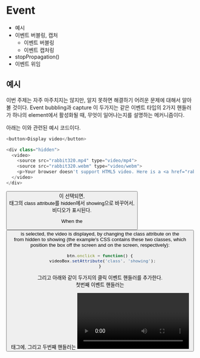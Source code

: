 # Event

- 예시
- 이벤트 버블링, 캡처
  - 이벤트 버블링
  - 이벤트 캡처링
- stopPropagation()
- 이벤트 위임

## 예시 

이번 주제는 자주 마주치지는 않지만, 알지 못하면 해결하기 어려운 문제에 대해서 알아볼 것이다.
Event bubbling과 capture 이 두가지는 같은 이벤트 타입의 2가지 핸들러가 하나의 element에서 활성화될 때, 무엇이 일어나는지를 설명하는 메커니즘이다.  

아래는 이와 관련된 예시 코드이다. 

```js
<button>Display video</button>

<div class="hidden">
  <video>
    <source src="rabbit320.mp4" type="video/mp4">
    <source src="rabbit320.webm" type="video/webm">
    <p>Your browser doesn't support HTML5 video. Here is a <a href="rabbit320.mp4">link to the video</a> instead.</p>
  </video>
</div>
```

<button>이 선택되면, <div> 태그의 class attribute를 hidden에서 showing으로 바꾸어서, <div>비디오가 표시된다.

When the <button> is selected, the video is displayed, by changing the class attribute on the <div> from hidden to showing (the example's CSS contains these two classes, which position the box off the screen and on the screen, respectively):

```js
btn.onclick = function() {
  videoBox.setAttribute('class', 'showing');
}
```
그리고 아래와 같이 두가지의 클릭 이벤트 핸들러를 추가한다.  
첫번째 이벤트 핸들러는 <div> 태그에, 그리고 두번째 핸들러는 <video> 태그에 추가한다.  
이제 비디오 바깥 쪽의 <div> 영역을 클릭하면, 박스는 다시 hidden으로 바뀌고, 비디오 자체가 클릭되면 비디오가 시작이 된다. 

```js
videoBox.onclick = function() {
  videoBox.setAttribute('class', 'hidden');
};

video.onclick = function() {
  video.play();
};
```
하지만 여기서 문제가 생긴다. 비디오를 선택하면 재생이 되는데, 동시에 <di> 태그가 hidden으로 처리되어 버린다.  
이는 video가 <div> 내부에 있기 때문에 발생한다 - div의 일부이다 - . 따라서 video를 선택하는것은 실제로 두가지 핸들러 모두 실행해버리는 것이다. 


## 이벤트 버블링, 캡처

이벤트가 부모 element를 가지는 element에서 발생하게 되면, 모던 브라우저는 2개의 다른 단계를 실행한다.  
capturing phase와 bubbling phase.

### captruing phase  
- 브라우저가 element의 가장 바깥 조상(<html>)에 등록되어 있는 onclick 이벤트 핸들러가 있는지 체크하고, 있다면 실행한다.  
- 그리고 <html> 내부의 그다음 element로 이동하고, 위와 같은 일을 실행하고, 그다음 element ... 이런식으로 실제로 선택된 element에 도달할 때까지 진행한다. 

### bubbling phase

bubbling phase에서는 완전히 반대과정이 발생한다. 

- 브라우저가 선택된 element에 등록되어있는 onclick 이벤트 핸들러가 있는지 체크하고, 있다면 실행한다. 
- 그리고 즉시 조상 element로 가서 위와 같은 동작을 수행하고, <html> element를 만날 때까지 같은 동작을 수행한다. 

모던 브라우저에서는 기본적으로 모든 이벤트 핸들러는 bubbling 방식으로 이벤트 핸들러가 등록이 된다. 따라서, 위의 예시와 같은 경우에는 비디어를 선택하면, <video> element로부터 이벤트 버블이 <html> element까지가게 된다. 

- 브라우저가 video.onclick 핸들러를 찾아서 실행한다. 그러면 비디오가 처음에 시작된다. 
- 그리고 vidoeBox.onclick 핸들러를 찾아서 실행하기 때문에, vidoe가 hidden으로 바뀌어 버린다. 


## stopPropagation()

이것은 꽤나 성가신 동작인데, 이를 `stopPropagation()`을 통해서 고칠 수 있다.  
표준 Event 객체는 `stopPropagation()`이라는 함수를 가지고 있는데, 이는 핸들러의 이벤트 객체가 발생했을 때, 첫번째 핸들러는 실행되고, 이벤트 버블링을 막아줘서 다른 핸들러들이 실행되지 않게 해준다. 

따라서 이전 예시에서의 코드를 아래와 같이 작성해주면 문제가 해결된다. 

```js
video.onclick = function(e) {
  e.stopPropagation();
  video.play();
};
```

---
**Note**
왜 캡처링과 버블링 모두에 신경쓸까? 과거에는 브라우저간에 호환성이 요즘과는 달리 많이 떨어졌었다. 넷스케이프는 이벤트 캡처링만을 사용했고, 인터넷 익스플로러는 이벤트 버블링만을 사용했다. 이후 W3C에서 두개의 방식 모두 표준으로 포함했고, 모든 브라우저는 이 둘 모두를 구현하고 있다. 

**Note**  
언급된 것처럼, 기본적으로 모든 이벤트 핸들러는 버블링 방식으로 등록된다. 그리고 일반적으로 상식적이다. 만약 캡처링 방식을 원하는 경우에는, `addEventListner()` 옵션 값을 통해서 등록이 가능하다. 

---

## Event delegation

Bubbling also allows us to take advantage of event delegation — this concept relies on the fact that if you want some code to run when you select any one of a large number of child elements, you can set the event listener on their parent and have events that happen on them bubble up to their parent rather than having to set the event listener on every child individually. Remember, bubbling involves checking the element the event is fired on for an event handler first, then moving up to the element's parent, etc.

A good example is a series of list items — if you want each one to pop up a message when selected, you can set the click event listener on the parent <ul>, and events will bubble from the list items to the <ul>.

This concept is explained further on David Walsh's blog, with multiple examples — see How JavaScript Event Delegation Works.